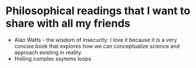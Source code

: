 # Philosophical readings that I want to share with all my friends

- Alan Watts - the wisdom of insecurity: I love it because it is a very concise book that explores how we can conceptualize science and approach existing in reality. 
- Holling complex ssytems loops 